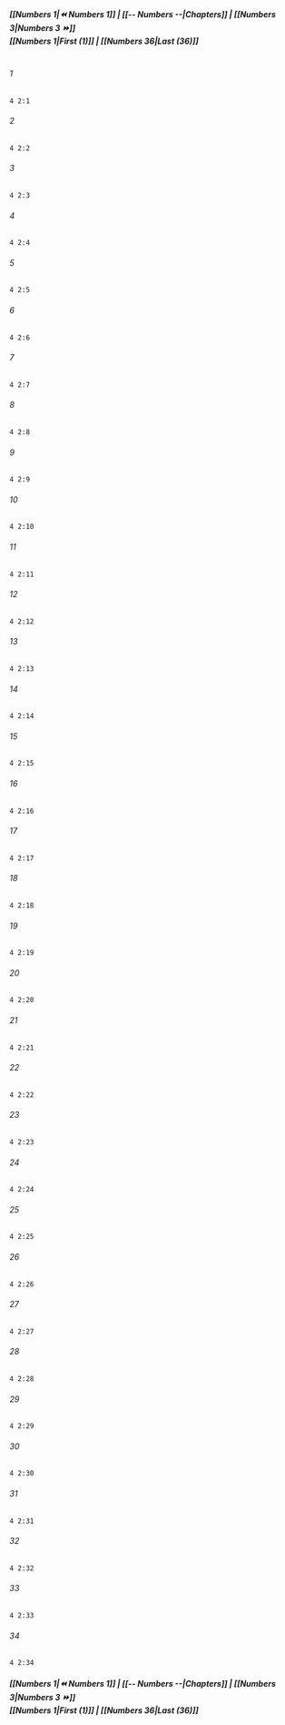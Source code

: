 
##### **[[Numbers 1|⏪ Numbers 1]] | [[-- Numbers --|Chapters]] | [[Numbers 3|Numbers 3 ⏩]]**<br>**[[Numbers 1|First (1)]] | [[Numbers 36|Last (36)]]**<br><br>

###### 1
``` verse
4 2:1
```
###### 2
``` verse
4 2:2
```
###### 3
``` verse
4 2:3
```
###### 4
``` verse
4 2:4
```
###### 5
``` verse
4 2:5
```
###### 6
``` verse
4 2:6
```
###### 7
``` verse
4 2:7
```
###### 8
``` verse
4 2:8
```
###### 9
``` verse
4 2:9
```
###### 10
``` verse
4 2:10
```
###### 11
``` verse
4 2:11
```
###### 12
``` verse
4 2:12
```
###### 13
``` verse
4 2:13
```
###### 14
``` verse
4 2:14
```
###### 15
``` verse
4 2:15
```
###### 16
``` verse
4 2:16
```
###### 17
``` verse
4 2:17
```
###### 18
``` verse
4 2:18
```
###### 19
``` verse
4 2:19
```
###### 20
``` verse
4 2:20
```
###### 21
``` verse
4 2:21
```
###### 22
``` verse
4 2:22
```
###### 23
``` verse
4 2:23
```
###### 24
``` verse
4 2:24
```
###### 25
``` verse
4 2:25
```
###### 26
``` verse
4 2:26
```
###### 27
``` verse
4 2:27
```
###### 28
``` verse
4 2:28
```
###### 29
``` verse
4 2:29
```
###### 30
``` verse
4 2:30
```
###### 31
``` verse
4 2:31
```
###### 32
``` verse
4 2:32
```
###### 33
``` verse
4 2:33
```
###### 34
``` verse
4 2:34
```

##### **[[Numbers 1|⏪ Numbers 1]] | [[-- Numbers --|Chapters]] | [[Numbers 3|Numbers 3 ⏩]]**<br>**[[Numbers 1|First (1)]] | [[Numbers 36|Last (36)]]**
